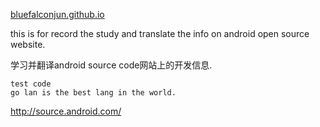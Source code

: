 [bluefalconjun.github.io](https://github.com/bluefalconjun/bluefalconjun.github.io/wiki)

this is for record the study and translate the info on android open source website.

学习并翻译android source code网站上的开发信息.
```
test code
go lan is the best lang in the world.
```
http://source.android.com/




